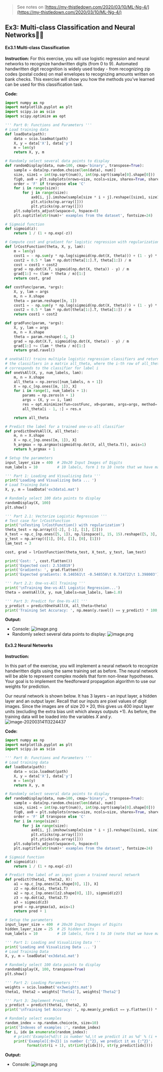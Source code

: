 > See notes on [https://my-thistledown.com/2020/03/10/ML-Ng-4/](https://my-thistledown.com/2020/03/10/ML-Ng-4/)

## Ex3: Multi-class Classification and Neural Networks👨‍💻

#### Ex3.1 Multi-class Classification

**Instruction:**
For this exercise, you will use logistic regression and neural networks to recognize handwritten digits (from 0 to 9). Automated handwritten digit recognition is widely used today - from recognizing zip codes (postal codes) on mail envelopes to recognizing amounts written on bank checks. This exercise will show you how the methods you’ve learned can be used for this
classification task.

**Code:**

```python
import numpy as np
import matplotlib.pyplot as plt
import scipy.io as scio
import scipy.optimize as opt

''' Part 0: Functions and Parameters '''
# Load training data
def loadData(path):
    data = scio.loadmat(path)
    X, y = data['X'], data['y']
    m = len(y)
    return X, y, m

# Randomly select several data points to display
def randomDisplay(data, num=100, cmap='binary', transpose=True):
    sample = data[np.random.choice(len(data), num)]
    size, size1 = int(np.sqrt(num)), int(np.sqrt(sample[0].shape[0]))
    fig0, ax0 = plt.subplots(nrows=size, ncols=size, sharex=True, sharey=True, figsize=(8, 8))
    order = 'F' if transpose else 'C'
    for i in range(size):
        for j in range(size):
            ax0[i, j].imshow(sample[size * i + j].reshape([size1, size1], order=order), cmap=cmap)
            plt.xticks(np.array([]))
            plt.yticks(np.array([]))
    plt.subplots_adjust(wspace=0, hspace=0)
    plt.suptitle(str(num)+' examples from the dataset', fontsize=24)

# Sigmoid function
def sigmoid(z):
    return 1 / (1 + np.exp(-z))

# Compute cost and gradient for logistic regression with regularization
def lrCostFunction(theta, X, y, lam):
    m = len(y)
    cost1 = - np.sum(y * np.log(sigmoid(np.dot(X, theta))) + (1 - y) * np.log(1 - sigmoid(np.dot(X, theta)))) / m
    cost2 = 0.5 * lam * np.dot(theta[1:].T, theta[1:]) / m
    cost = cost1 + cost2
    grad = np.dot(X.T, sigmoid(np.dot(X, theta)) - y) / m
    grad[1:] += (lam * theta / m)[1:]
    return cost, grad

def costFunc(param, *args):
    X, y, lam = args
    m, n = X.shape
    theta = param.reshape([n, 1])
    cost1 = - np.sum(y * np.log(sigmoid(np.dot(X, theta))) + (1 - y) * np.log(1 - sigmoid(np.dot(X, theta)))) / m
    cost2 = 0.5 * lam * np.dot(theta[1:].T, theta[1:]) / m
    return cost1 + cost2

def gradFunc(param, *args):
    X, y, lam = args
    m, n = X.shape
    theta = param.reshape(-1, 1)
    grad = np.dot(X.T, sigmoid(np.dot(X, theta)) - y) / m
    grad[1:] += (lam * theta / m)[1:]
    return grad.ravel()

# oneVsAll() trains multiple logistic regression classifiers and returns all
# the classifiers in a matrix all_theta, where the i-th row of all_theta
# corresponds to the classifier for label i
def oneVsAll(X, y, num_labels, lam):
    m, n = X.shape
    all_theta = np.zeros([num_labels, n + 1])
    X = np.c_[np.ones([m, 1]), X]
    for i in range(1, num_labels + 1):
        params = np.zeros(n + 1)
        args = (X, y == i, lam)
        res = opt.minimize(fun=costFunc, x0=params, args=args, method='TNC', jac=gradFunc)
        all_theta[i - 1, :] = res.x

    return all_theta

# Predict the label for a trained one-vs-all classifier
def predictOneVsAll(X, all_theta):
    m, n = X.shape
    X = np.c_[np.ones([m, 1]), X]
    h_argmax = np.argmax(sigmoid(np.dot(X, all_theta.T)), axis=1)
    return h_argmax + 1

# Setup the parameters
input_layer_size = 400  # 20x20 Input Images of Digits
num_labels = 10         # 10 labels, form 1 to 10 (note that we have mapped '0' to label '10')

''' Part 1: Loading and Visualizing Data '''
print('Loading and Visualizing Data ... ')
# Load Training Data
X, y, m = loadData('ex3data1.mat')

# Randomly select 100 data points to display
randomDisplay(X, 100)
plt.show()

''' Part 2.1: Vectorize Logistic Regression '''
# Test case for lrCostFunction
print('\nTesting lrCostFunction() with regularization')
theta_test = np.array(([-2], [-1], [1], [2]))
X_test = np.c_[np.ones([5, 1]), np.linspace(1, 15, 15).reshape([5, 3], order='F') / 10]
y_test = np.array(([1], [0], [1], [0], [1]))
lam_test = 3

cost, grad = lrCostFunction(theta_test, X_test, y_test, lam_test)

print('Cost: ', cost.flatten())
print('Expected cost: 2.534819')
print('Gradients: ', grad.flatten())
print('Expected gradients: 0.146561\t -0.548558\t 0.724722\t 1.398003')

''' Part 2.2: One-vs-All Training '''
print('\nTraining One-vs-All Logistic Regression...')
theta = oneVsAll(X, y, num_labels=num_labels, lam=1.0)

''' Part 3: Predict for One-Vs-All '''
y_predict = predictOneVsAll(X, all_theta=theta)
print('Training Set Accuracy: ', np.mean(y.ravel() == y_predict) * 100, '%')
```

**Output:**

- Console:
    ![image.png](https://i.loli.net/2020/03/14/ZKdwaXmAJPWcn2e.png)
- Randomly select several data points to display:
    ![image.png](https://i.loli.net/2020/03/14/DzwfdCreQkvbxX3.png)

#### Ex3.2 Neural Networks

**Instruction:**

In this part of the exercise, you will implement a neural network to recognize handwritten digits using the same training set as before. The neural network will be able to represent complex models that form non-linear hypotheses. Your goal is to implement the feedforward propagation algorithm to use our weights for prediction. 

Our neural network is shown below. It has 3 layers – an input layer, a hidden layer and an output layer. Recall that our inputs are pixel values of digit images. Since the images are of size $20×20$, this gives us 400 input layer units (excluding the extra bias unit which always outputs +1). As before, the training data will be loaded into the variables $X$ and $y$.
![image-20200314113224437](https://i.loli.net/2020/03/14/jEwbRfxuKt4517F.png)

**Code:**

```python
import numpy as np
import matplotlib.pyplot as plt
import scipy.io as scio

''' Part 0: Functions and Parameters '''
# Load training data
def loadData(path):
    data = scio.loadmat(path)
    X, y = data['X'], data['y']
    m = len(y)
    return X, y, m

# Randomly select several data points to display
def randomDisplay(data, num=100, cmap='binary', transpose=True):
    sample = data[np.random.choice(len(data), num)]
    size, size1 = int(np.sqrt(num)), int(np.sqrt(sample[0].shape[0]))
    fig0, ax0 = plt.subplots(nrows=size, ncols=size, sharex=True, sharey=True, figsize=(8, 8))
    order = 'F' if transpose else 'C'
    for i in range(size):
        for j in range(size):
            ax0[i, j].imshow(sample[size * i + j].reshape([size1, size1], order=order), cmap=cmap)
            plt.xticks(np.array([]))
            plt.yticks(np.array([]))
    plt.subplots_adjust(wspace=0, hspace=0)
    plt.suptitle(str(num)+' examples from the dataset', fontsize=24)

# Sigmoid function
def sigmoid(z):
    return 1 / (1 + np.exp(-z))

# Predict the label of an input given a trained neural network
def predict(theta1, theta2, X):
    a1 = np.c_[np.ones([X.shape[0], 1]), X]
    z2 = np.dot(a1, theta1.T)
    a2 = np.c_[np.ones([z2.shape[0], 1]), sigmoid(z2)]
    z3 = np.dot(a2, theta2.T)
    a3 = sigmoid(z3)
    pred = np.argmax(a3, axis=1)
    return pred + 1

# Setup the parameters
input_layer_size = 400  # 20x20 Input Images of Digits
hidden_layer_size = 25  # 25 hidden units
num_labels = 10         # 10 labels, form 1 to 10 (note that we have mapped '0' to label '10')

''' Part 1: Loading and Visualizing Data '''
print('Loading and Visualizing Data ... ')
# Load Training Data
X, y, m = loadData('ex3data1.mat')

# Randomly select 100 data points to display
randomDisplay(X, 100, transpose=True)
plt.show()

''' Part 2: Loading Parameters '''
weights = scio.loadmat('ex3weights.mat')
theta1, theta2 = weights['Theta1'], weights['Theta2']

''' Part 3: Implement Predict '''
y_predict = predict(theta1, theta2, X)
print('\nTraining Set Accuracy: ', np.mean(y_predict == y.flatten()) * 100, '%')

# Randomly select examples
random_index = np.random.choice(m, size=10)
print('Indexes of examples :', random_index)
for i, idx in enumerate(random_index):
    # print('Example[%d]\t is number %d,\t we predict it as %d' % (i + 1, y[idx], y_predict[idx    ]))
    print('Example[{:0>2}] is number {:^2}, we predict it as {:^2}'.
          format(str(i + 1), str(int(y[idx])), str(y_predict[idx])))
```

**Output:**

- Console: 
    ![image.png](https://i.loli.net/2020/03/14/hAL8WIqmCGFYnk7.png)





































